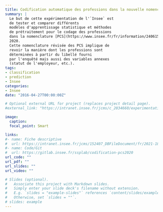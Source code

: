```yaml
---
title: Codification automatique des professions dans la nouvelle nomenclature des PCS
summary: |
  Le but de cette expérimentation de l'`Insee` est
  de tester et comparer différents
  modèles d'apprentissage statistique et méthodes
  de prétraitement pour le codage des professions
  dans la nomenclature [PCS](https://www.insee.fr/fr/information/2406153)
  2020.
  Cette nomenclature révisée des PCS implique de
  revoir la manière dont les professions sont
  déterminées à partir du libellé fourni
  par l'enquêté mais aussi des variables annexes
  (statut de l'employeur, etc.).
tags:
- classification
- prediction
- Insee
categories:
- Insee
date: "2016-04-27T00:00:00Z"

# Optional external URL for project (replaces project detail page).
#external_link: "https://intranet.insee.fr/jcms/c_2034660/experimentations"

image:
  caption: 
  focal_point: Smart

links:
#- name: Fiche descriptive
#  url: https://intranet.insee.fr/jcms/152407_DBFileDocument/fr/2021-18494-dg75-l401
#- name: Code/Git
#  url: https://gitlab.insee.fr/ssplab/codification-pcs2020
url_code: ""
url_pdf: ""
url_slides: ""
url_video: ""

# Slides (optional).
#   Associate this project with Markdown slides.
#   Simply enter your slide deck's filename without extension.
#   E.g. `slides = "example-slides"` references `content/slides/example-slides.md`.
#   Otherwise, set `slides = ""`.
# slides: example
---
```



